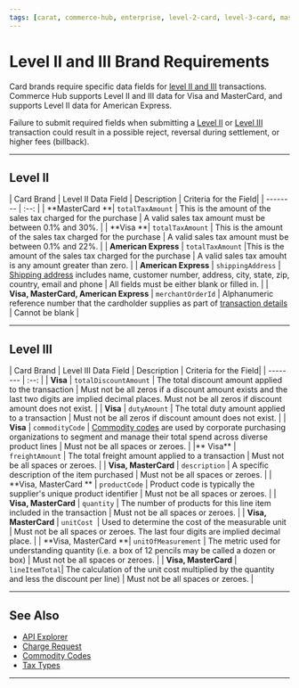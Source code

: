```yaml
---
tags: [carat, commerce-hub, enterprise, level-2-card, level-3-card, mastercard, visa, american-express, discover, purchase-card, commercial-card, business-card]
---
```


# Level II and III Brand Requirements

Card brands require specific data fields for [level II and III](?path=docs/Resources/Guides/Level23/Level23.md) transactions. Commerce Hub supports Level II and III data for Visa and MasterCard, and supports Level II data for American Express.

Failure to submit required fields when submitting a [Level II](#level-ii) or [Level III](level-iii) transaction could result in a possible reject, reversal during settlement, or higher fees (billback).

---

## Level II

| Card Brand | Level II Data Field | Description | Criteria for the Field|
| -------- | :--: |
| **MasterCard **| `totalTaxAmount` | This is the amount of the sales tax charged for the purchase | A valid sales tax amount must be between 0.1% and 30%. |
| **Visa **| `totalTaxAmount` | This is the amount of the sales tax charged for the purchase | A valid sales tax amount must be between 0.1% and 22%. |
| **American Express** | `totalTaxAmount` |This is the amount of the sales tax charged for the purchase | A valid sales tax amouht is any amount greater than zero. |
| **American Express** | `shippingAddress` | [Shipping address](?path=docs/Resources/Master-Data/Address.md#shipping-address) includes name, customer number, address, city, state, zip, country, email and phone | All fields must be either blank or filled in. |
| **Visa, MasterCard, American Express** | `merchantOrderId` | Alphanumeric reference number that the cardholder supplies as part of [transaction details](?path=docs/Resources/Master-Data/Transaction-Details.md) | Cannot be blank |

---

## Level III


| Card Brand | Level III Data Field | Description | Criteria for the Field|
| -------- | :--: |
| **Visa** | `totalDiscountAmount` | The total discount amount applied to the transaction | Must not be all zeros if a discount amount exists and the last two digits are implied decimal places. Must not be all zeros if discount amount does not exist. |
| **Visa** | `dutyAmount` | The total duty amount applied to a transaction | Must not be all zeros if discount amount does not exist. |
| **Visa** | `commodityCode` | [Commodity codes](path=?docs/Resources/Guides/Level23/Commodity-Codes.md) are used by corporate purchasing organizations to segment and manage their total spend across diverse product lines | Must not be all spaces or zeroes. |
|** Visa** | `freightAmount` | The total freight amount applied to a transaction | Must not be all spaces or zeroes. |
| **Visa, MasterCard** | `description` | A specific description of the item purchased | Must not be all spaces or zeroes. |
| **Visa, MasterCard ** | `productCode` | Product code is typically the supplier's unique product identifier | Must not be all spaces or zeroes. |
| **Visa, MasterCard** | `quantity` | The number of products for this line item included in the transaction | Must not be all spaces or zeroes. |
| **Visa, MasterCard** | `unitCost `| Used to determine the cost of the measurable unit | Must not be all spaces or zeroes. The last four digits are implied decimal place. |
| **Visa, MasterCard **| `unitOfMeasurement` | The metric used for understanding quantity (i.e. a box of 12 pencils may be called a dozen or box) | Must not be all spaces or zeroes. |
| **Visa, MasterCard** | `lineItemTotal`| The calculation of the unit cost multiplied by the quantity and less the discount per line) | Must not be all spaces or zeroes. |

---

## See Also

- [API Explorer](../api/?type=post&path=/payments/v1/charges)
- [Charge Request](path?=docs/Resources/API-Documents/Payments/Charges.md)
- [Commodity Codes](path?=docs/Resources/Guides/Level23/Commodity-Codes.md)
- [Tax Types](path?=docs/Resources/Guides/Level23/Tax-Types.md)
---